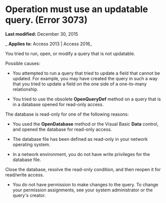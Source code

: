 
# Operation must use an updatable query. (Error 3073)

 **Last modified:** December 30, 2015

 _ **Applies to:** Access 2013 | Access 2016_

You tried to run, open, or modify a query that is not updatable.

Possible causes:


- You attempted to run a query that tried to update a field that cannot be updated. For example, you may have created the query in such a way that you tried to update a field on the one side of a one-to-many relationship.
    
- You tried to use the obsolete  **OpenQueryDef** method on a query that is in a database opened for read-only access.
    

The database is read-only for one of the following reasons:


- You used the  **OpenDatabase** method or the Visual Basic **Data** control, and opened the database for read-only access.
    
- The database file has been defined as read-only in your network operating system.
    
- In a network environment, you do not have write privileges for the database file.
    

Close the database, resolve the read-only condition, and then reopen it for read/write access.


- You do not have permission to make changes to the query. To change your permission assignments, see your system administrator or the query's creator.
    

